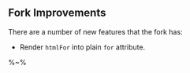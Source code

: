 ## Fork Improvements

There are a number of new features that the fork has:

* Render `htmlFor` into plain `for` attribute.

%~%
